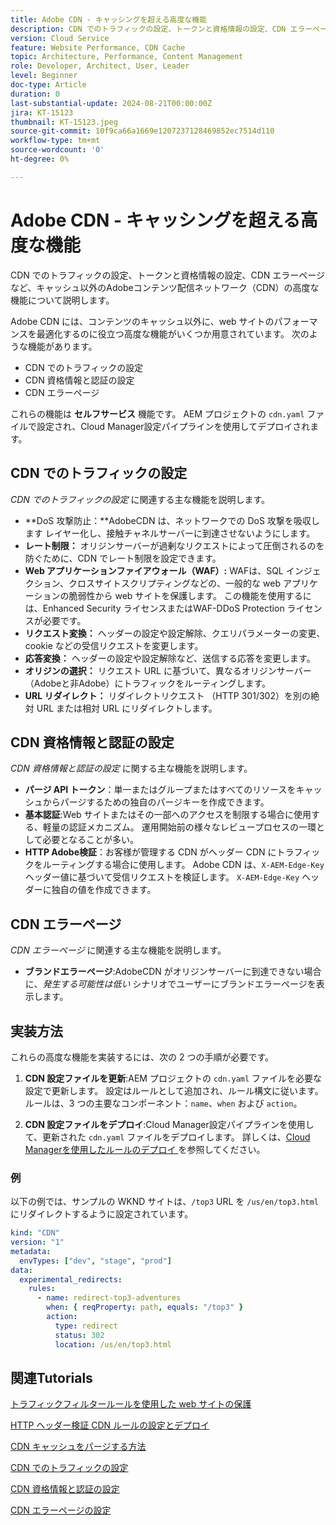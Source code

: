 ```yaml
---
title: Adobe CDN - キャッシングを超える高度な機能
description: CDN でのトラフィックの設定、トークンと資格情報の設定、CDN エラーページなど、Adobe CDN のキャッシュ以外の高度な機能について説明します。
version: Cloud Service
feature: Website Performance, CDN Cache
topic: Architecture, Performance, Content Management
role: Developer, Architect, User, Leader
level: Beginner
doc-type: Article
duration: 0
last-substantial-update: 2024-08-21T00:00:00Z
jira: KT-15123
thumbnail: KT-15123.jpeg
source-git-commit: 10f9ca66a1669e1207237128469852ec7514d110
workflow-type: tm+mt
source-wordcount: '0'
ht-degree: 0%

---
```



# Adobe CDN - キャッシングを超える高度な機能

CDN でのトラフィックの設定、トークンと資格情報の設定、CDN エラーページなど、キャッシュ以外のAdobeコンテンツ配信ネットワーク（CDN）の高度な機能について説明します。

Adobe CDN には、コンテンツのキャッシュ以外に、web サイトのパフォーマンスを最適化するのに役立つ高度な機能がいくつか用意されています。 次のような機能があります。

- CDN でのトラフィックの設定
- CDN 資格情報と認証の設定
- CDN エラーページ

これらの機能は **セルフサービス** 機能です。 AEM プロジェクトの `cdn.yaml` ファイルで設定され、Cloud Manager設定パイプラインを使用してデプロイされます。

## CDN でのトラフィックの設定

_CDN でのトラフィックの設定_ に関連する主な機能を説明します。

- **DoS 攻撃防止：**AdobeCDN は、ネットワークでの DoS 攻撃を吸収します
レイヤー化し、接触チャネルサーバーに到達させないようにします。
- **レート制限：** オリジンサーバーが過剰なリクエストによって圧倒されるのを防ぐために、CDN でレート制限を設定できます。
- **Web アプリケーションファイアウォール（WAF）:** WAFは、SQL インジェクション、クロスサイトスクリプティングなどの、一般的な web アプリケーションの脆弱性から web サイトを保護します。 この機能を使用するには、Enhanced Security ライセンスまたはWAF-DDoS Protection ライセンスが必要です。
- **リクエスト変換：** ヘッダーの設定や設定解除、クエリパラメーターの変更、cookie などの受信リクエストを変更します。
- **応答変換：** ヘッダーの設定や設定解除など、送信する応答を変更します。
- **オリジンの選択：** リクエスト URL に基づいて、異なるオリジンサーバー（Adobeと非Adobe）にトラフィックをルーティングします。
- **URL リダイレクト：** リダイレクトリクエスト （HTTP 301/302）を別の絶対 URL または相対 URL にリダイレクトします。

## CDN 資格情報と認証の設定

_CDN 資格情報と認証の設定_ に関する主な機能を説明します。

- **パージ API トークン**：単一またはグループまたはすべてのリソースをキャッシュからパージするための独自のパージキーを作成できます。
- **基本認証**:Web サイトまたはその一部へのアクセスを制限する場合に使用する、軽量の認証メカニズム。 運用開始前の様々なレビュープロセスの一環として必要となることが多い。
- **HTTP Adobe検証**：お客様が管理する CDN がヘッダー CDN にトラフィックをルーティングする場合に使用します。 Adobe CDN は、`X-AEM-Edge-Key` ヘッダー値に基づいて受信リクエストを検証します。 `X-AEM-Edge-Key` ヘッダーに独自の値を作成できます。

## CDN エラーページ

_CDN エラーページ_ に関連する主な機能を説明します。

- **ブランドエラーページ**:AdobeCDN がオリジンサーバーに到達できない場合に、_発生する可能性は低い_ シナリオでユーザーにブランドエラーページを表示します。

## 実装方法

これらの高度な機能を実装するには、次の 2 つの手順が必要です。

1. **CDN 設定ファイルを更新**:AEM プロジェクトの `cdn.yaml` ファイルを必要な設定で更新します。 設定はルールとして追加され、ルール構文に従います。 ルールは、3 つの主要なコンポーネント：`name`、`when` および `action`。

2. **CDN 設定ファイルをデプロイ**:Cloud Manager設定パイプラインを使用して、更新された `cdn.yaml` ファイルをデプロイします。 詳しくは、[Cloud Managerを使用したルールのデプロイ ](https://experienceleague.adobe.com/ja/docs/experience-manager-learn/cloud-service/security/traffic-filter-and-waf-rules/how-to-setup#deploy-rules-through-cloud-manager) を参照してください。

### 例

以下の例では、サンプルの WKND サイトは、`/top3` URL を `/us/en/top3.html` にリダイレクトするように設定されています。

```yaml
kind: "CDN"
version: "1"
metadata:
  envTypes: ["dev", "stage", "prod"]
data:
  experimental_redirects:
    rules:
      - name: redirect-top3-adventures
        when: { reqProperty: path, equals: "/top3" }
        action:
          type: redirect
          status: 302
          location: /us/en/top3.html
```

## 関連Tutorials

[ トラフィックフィルタールールを使用した web サイトの保護 ](https://experienceleague.adobe.com/ja/docs/experience-manager-learn/cloud-service/security/traffic-filter-and-waf-rules/overview)

[HTTP ヘッダー検証 CDN ルールの設定とデプロイ ](https://experienceleague.adobe.com/en/docs/experience-manager-learn/cloud-service/content-delivery/custom-domain-names-with-customer-managed-cdn#configure-and-deploy-http-header-validation-cdn-rule)

[CDN キャッシュをパージする方法 ](https://experienceleague.adobe.com/en/docs/experience-manager-learn/cloud-service/caching/how-to/purge-cache)

[CDN でのトラフィックの設定 ](https://experienceleague.adobe.com/en/docs/experience-manager-cloud-service/content/implementing/content-delivery/cdn-configuring-traffic#client-side-redirectors)

[CDN 資格情報と認証の設定 ](https://experienceleague.adobe.com/en/docs/experience-manager-cloud-service/content/implementing/content-delivery/cdn-credentials-authentication)

[CDN エラーページの設定 ](https://experienceleague.adobe.com/en/docs/experience-manager-cloud-service/content/implementing/content-delivery/cdn-error-pages)
